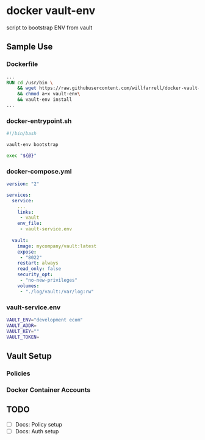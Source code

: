 # docker vault-env
script to bootstrap ENV from vault



## Sample Use
### Dockerfile
```Dockerfile
...
RUN cd /usr/bin \
    && wget https://raw.githubusercontent.com/willfarrell/docker-vault-env/master/vault-env \
    && chmod a+x vault-env\
    && vault-env install
...
```

### docker-entrypoint.sh
```bash
#!/bin/bash

vault-env bootstrap

exec "${@}"
```

### docker-compose.yml
```yml
version: "2"

services:
  service:
    ...
    links:
     - vault
    env_file:
     - vault-service.env
  
  vault:
    image: mycompany/vault:latest
    expose:
     - "8022"
    restart: always
    read_only: false
    security_opt:
     - "no-new-privileges"
    volumes:
     - "./log/vault:/var/log:rw"
```

### vault-service.env
```bash
VAULT_ENV="development ecom"
VAULT_ADDR=
VAULT_KEY=""
VAULT_TOKEN=
```

## Vault Setup

### Policies


### Docker Container Accounts


## TODO
- [ ] Docs: Policy setup
- [ ] Docs: Auth setup